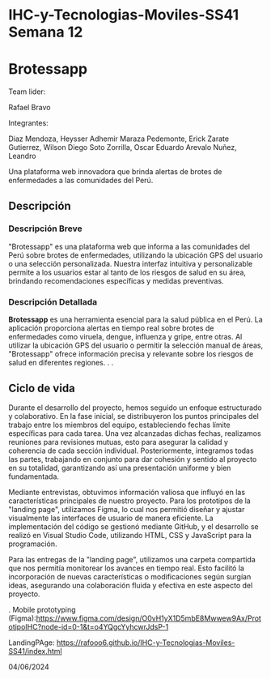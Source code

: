# IHC-y-Tecnologias-Moviles-SS41 Semana 12
# Brotessapp

Team lider:

Rafael Bravo

Integrantes:

Diaz Mendoza, Heysser Adhemir
Maraza Pedemonte, Erick
Zarate Gutierrez, Wilson Diego
Soto Zorrilla, Oscar Eduardo
Arevalo Nuñez, Leandro

Una plataforma web innovadora que brinda alertas de brotes de enfermedades a las comunidades del Perú.

## Descripción
### Descripción Breve
"Brotessapp" es una plataforma web que informa a las comunidades del Perú sobre brotes de enfermedades, utilizando la ubicación GPS del usuario o una selección personalizada. Nuestra interfaz intuitiva y personalizable permite a los usuarios estar al tanto de los riesgos de salud en su área, brindando recomendaciones específicas y medidas preventivas.
### Descripción Detallada
**Brotessapp** es una herramienta esencial para la salud pública en el Perú. La aplicación proporciona alertas en tiempo real sobre brotes de enfermedades como viruela, dengue, influenza y gripe, entre otras. Al utilizar la ubicación GPS del usuario o permitir la selección manual de áreas, "Brotessapp" ofrece información precisa y relevante sobre los riesgos de salud en diferentes regiones.
.
.
## Ciclo de vida
Durante el desarrollo del proyecto, hemos seguido un enfoque estructurado y colaborativo. En la fase inicial, se distribuyeron los puntos principales del trabajo entre los miembros del equipo, estableciendo fechas límite específicas para cada tarea. Una vez alcanzadas dichas fechas, realizamos reuniones para revisiones mutuas, esto para asegurar la calidad y coherencia de cada sección individual. Posteriormente, integramos todas las partes, trabajando en conjunto para dar cohesión y sentido al proyecto en su totalidad, garantizando así una presentación uniforme y bien fundamentada.

Mediante entrevistas, obtuvimos información valiosa que influyó en las características principales de nuestro proyecto. Para los prototipos de la "landing page", utilizamos Figma, lo cual nos permitió diseñar y ajustar visualmente las interfaces de usuario de manera eficiente. La implementación del código se gestionó mediante GitHub, y el desarrollo se realizó en Visual Studio Code, utilizando HTML, CSS y JavaScript para la programación.

Para las entregas de la "landing page", utilizamos una carpeta compartida que nos permitía monitorear los avances en tiempo real. Esto facilitó la incorporación de nuevas características o modificaciones según surgían ideas, asegurando una colaboración fluida y efectiva en este aspecto del proyecto.


.
Mobile prototyping (Figma):https://www.figma.com/design/O0vH1yX1D5mbE8Mwwew9Ax/PrototipoIHC?node-id=0-1&t=o4YQgcYyhcwrJdsP-1 


LandingPAge: https://rafooo6.github.io/IHC-y-Tecnologias-Moviles-SS41/index.html

04/06/2024
